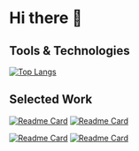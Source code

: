 # Hi there 👋

## Tools & Technologies

[![Top Langs](https://github-readme-stats.vercel.app/api/top-langs/?username=alexelwood14&langs_count=10)](https://github.com/anuraghazra/github-readme-stats)

## Selected Work

[![Readme Card](https://github-readme-stats.vercel.app/api/pin/?username=alexelwood14&repo=bayes-neuropixel)](https://github.com/anuraghazra/github-readme-stats) [![Readme Card](https://github-readme-stats.vercel.app/api/pin/?username=alexelwood14&repo=Mandelbrot-Viewer)](https://github.com/anuraghazra/github-readme-stats) 

[![Readme Card](https://github-readme-stats.vercel.app/api/pin/?username=alexelwood14&repo=azure-connector-public)](https://github.com/anuraghazra/github-readme-stats) [![Readme Card](https://github-readme-stats.vercel.app/api/pin/?username=spe-uob&repo=2021-ARMessaging)](https://github.com/anuraghazra/github-readme-stats)
